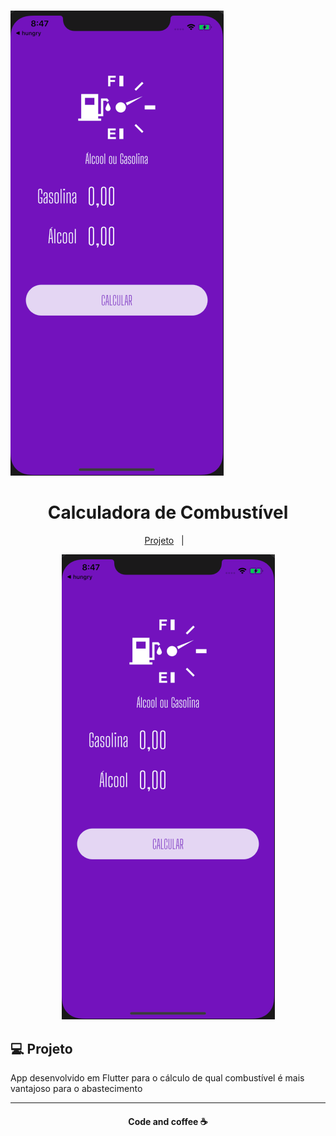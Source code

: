 # 


![tela_app](screenshots/tela.png)
                     


<h1 align="center">
   Calculadora de Combustível
</h1>

 <p align="center">
   <a href="#-projeto">Projeto</a>&nbsp;&nbsp;&nbsp;|&nbsp;&nbsp;&nbsp;
 </p>

 <p align="center">
    <img alt="Screenshot" src="screenshots/tela.png">
 </p>



 ## 💻 Projeto

App desenvolvido em Flutter para o cálculo de qual combustível é mais vantajoso para o abastecimento


 ---
<h4 align="center">
   Code and coffee ☕
</h4>
